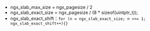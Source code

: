 - ngx_slab_max_size = ngx_pagesize / 2
- ngx_slab_exact_size = ngx_pagesize / (8 * sizeof(uintptr_t));
- ngx_slab_exact_shift：`for (n = ngx_slab_exact_size; n >>= 1; ngx_slab_exact_shift++){}`
